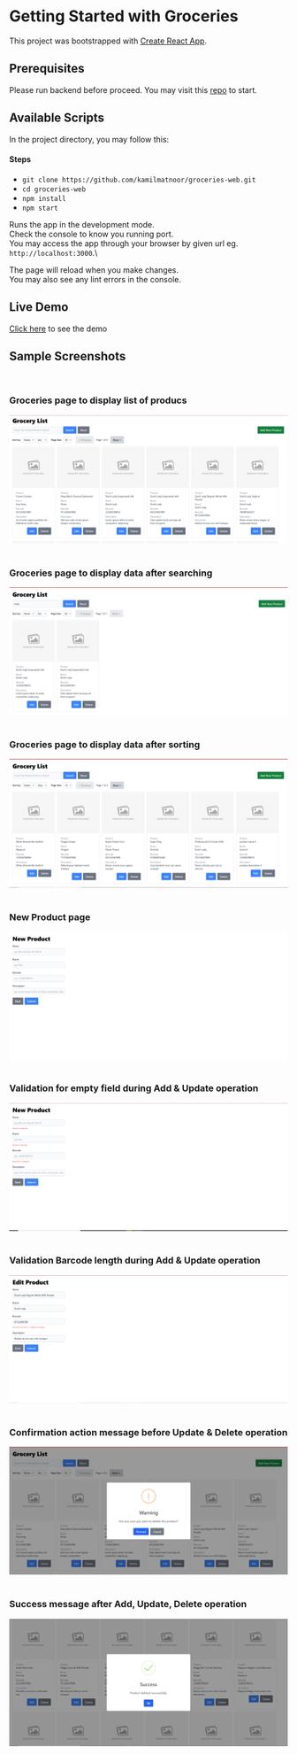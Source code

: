 # Getting Started with Groceries

This project was bootstrapped with [Create React App](https://github.com/facebook/create-react-app).

## Prerequisites

Please run backend before proceed. You may visit this [repo](https://github.com/kamilmatnoor/groceries-api) to start.

## Available Scripts

In the project directory, you may follow this:

#### Steps
* `git clone https://github.com/kamilmatnoor/groceries-web.git`
* `cd groceries-web`
* `npm install`
* `npm start`

Runs the app in the development mode.\
Check the console to know you running port.\
You may access the app through your browser by given url eg. `http://localhost:3000`.\

The page will reload when you make changes.\
You may also see any lint errors in the console.

## Live Demo

[Click here](https://groceries-frontend-de1a392ddce5.herokuapp.com/) to see the demo

## Sample Screenshots

<br />

### Groceries page to display list of producs

<div align="center">
  <a href="https://github.com/kamilmatnoor/groceries-web">
    <img src="src/assets/images/groceries.PNG" alt="Image">
  </a>
</div>

<br />

### Groceries page to display data after searching

<div align="center">
  <a href="https://github.com/kamilmatnoor/groceries-web">
    <img src="src/assets/images/groceries_search.PNG" alt="Image">
  </a>
</div>

<br />

### Groceries page to display data after sorting

<div align="center">
  <a href="https://github.com/kamilmatnoor/groceries-web">
    <img src="src/assets/images/groceries_sort_by.PNG" alt="Image">
  </a>
</div>

<br />

### New Product page

<div align="center">
  <a href="https://github.com/kamilmatnoor/groceries-web">
    <img src="src/assets/images/new_product.PNG" alt="Image">
  </a>
</div>

<br />

### Validation for empty field during Add & Update operation

<div align="center">
  <a href="https://github.com/kamilmatnoor/groceries-web">
    <img src="src/assets/images/new_product_validation.PNG" alt="Image">
  </a>
</div>

<br />

### Validation Barcode length during Add & Update operation

<div align="center">
  <a href="https://github.com/kamilmatnoor/groceries-web">
    <img src="src/assets/images/edit_product_barcode_extra_validation.PNG" alt="Image">
  </a>
</div>

<br />

### Confirmation action message before Update & Delete operation

<div align="center">
  <a href="https://github.com/kamilmatnoor/groceries-web">
    <img src="src/assets/images/delete_product_confirmation.PNG" alt="Image">
  </a>
</div>

<br />

### Success message after Add, Update, Delete operation

<div align="center">
  <a href="https://github.com/kamilmatnoor/groceries-web">
    <img src="src/assets/images/delete_product_success.PNG" alt="Image">
  </a>
</div>